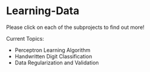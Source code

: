 # Learning-Data
Please click on each of the subprojects to find out more!

Current Topics:
- Perceptron Learning Algorithm
- Handwritten Digit Classification
- Data Regularization and Validation
